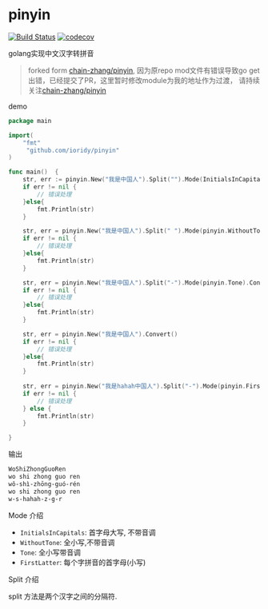 # pinyin

[![Build Status](https://travis-ci.com/Chain-Zhang/pinyin.svg?branch=master)](https://travis-ci.com/Chain-Zhang/pinyin)
[![codecov](https://codecov.io/gh/Chain-Zhang/pinyin/branch/master/graph/badge.svg)](https://codecov.io/gh/Chain-Zhang/pinyin)

golang实现中文汉字转拼音

> forked form [chain-zhang/pinyin](chain-zhang/pinyin "chain-zhang/pinyin"), 因为原repo mod文件有错误导致go get出错，已经提交了PR，这里暂时修改module为我的地址作为过渡， 请持续关注[chain-zhang/pinyin](chain-zhang/pinyin "chain-zhang/pinyin")

demo

```go
package main

import(
	"fmt"
	 "github.com/ioridy/pinyin"
)

func main()  {
    str, err := pinyin.New("我是中国人").Split("").Mode(InitialsInCapitals).Convert()
	if err != nil {
		// 错误处理
	}else{
		fmt.Println(str)
	}

	str, err = pinyin.New("我是中国人").Split(" ").Mode(pinyin.WithoutTone).Convert()
	if err != nil {
		// 错误处理
    }else{
    	fmt.Println(str)
    }

	str, err = pinyin.New("我是中国人").Split("-").Mode(pinyin.Tone).Convert()
	if err != nil {
		// 错误处理
    }else{
    	fmt.Println(str)
    }

	str, err = pinyin.New("我是中国人").Convert()
	if err != nil {
		// 错误处理
    }else{
    	fmt.Println(str)
    }	
    
    str, err = pinyin.New("我是hahah中国人").Split("-").Mode(pinyin.FirstLatter).Convert()
    if err != nil {
        // 错误处理
    } else {
        fmt.Println(str)
    }

}
```

输出

```bash
WoShiZhongGuoRen
wo shi zhong guo ren
wǒ-shì-zhōng-guó-rén
wo shi zhong guo ren
w-s-hahah-z-g-r
```

Mode 介绍

* `InitialsInCapitals`: 首字母大写, 不带音调
* `WithoutTone`: 全小写,不带音调
* `Tone`: 全小写带音调
* `FirstLatter`: 每个字拼音的首字母(小写)

Split 介绍

split 方法是两个汉字之间的分隔符.